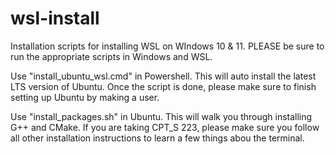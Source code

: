# wsl-install
Installation scripts for installing WSL on WIndows 10 &amp; 11. PLEASE be sure to run the appropriate scripts in Windows and WSL.

Use "install_ubuntu_wsl.cmd" in Powershell. This will auto install the latest LTS version of Ubuntu. Once the script is done, please make sure to finish setting up Ubuntu by making a user.

Use "install_packages.sh" in Ubuntu. This will walk you through installing G++ and CMake. If you are taking CPT_S 223, please make sure you follow all other installation instructions to learn a few things abou the terminal.
